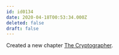 ```yaml
---
id: id0134
date: 2020-04-18T00:53:34.000Z
deleted: false
draft: false
---
```


Created a new chapter [The Cryptographer][1].

[1]: the-cryptographer.html